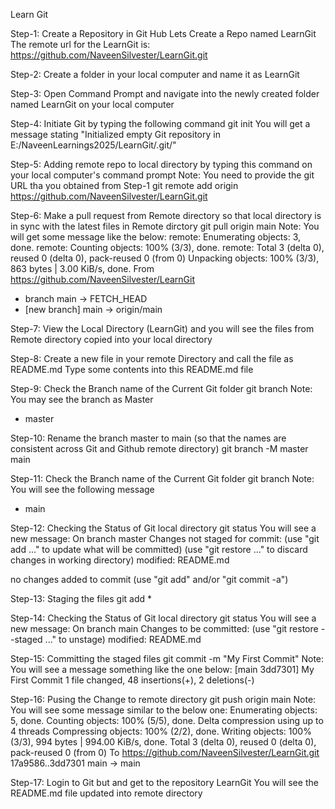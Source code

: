 Learn Git

Step-1:
Create a Repository in Git Hub
Lets Create a Repo named LearnGit
The remote url for the LearnGit is: https://github.com/NaveenSilvester/LearnGit.git

Step-2:
Create a folder in your local computer and name it as LearnGit

Step-3:
Open Command Prompt and navigate into the newly created folder named LearnGit on your local computer

Step-4:
Initiate Git by typing the following command
git init
You will get a message stating
"Initialized empty Git repository in E:/NaveenLearnings2025/LearnGit/.git/"

Step-5:
Adding remote repo to local directory by typing this command on your local computer's command prompt
Note: You need to provide the git URL tha you obtained from Step-1
git remote add origin https://github.com/NaveenSilvester/LearnGit.git

Step-6:
Make a pull request from Remote directory so that local directory is in sync with the latest files in Remote dirctory
git pull origin main
Note: You will get some message like the below:
remote: Enumerating objects: 3, done.
remote: Counting objects: 100% (3/3), done.
remote: Total 3 (delta 0), reused 0 (delta 0), pack-reused 0 (from 0)
Unpacking objects: 100% (3/3), 863 bytes | 3.00 KiB/s, done.
From https://github.com/NaveenSilvester/LearnGit
 * branch            main       -> FETCH_HEAD
 * [new branch]      main       -> origin/main

 Step-7:
 View the Local Directory (LearnGit) and you will see the files from Remote directory copied into your local directory

Step-8:
 Create a new file in your remote Directory and call the file as README.md 
 Type some contents into this README.md file

Step-9:
Check the Branch name of the Current Git folder
git branch
Note: You may see the branch as Master
* master

Step-10:
Rename the branch master to main (so that the names are consistent across Git and Github remote directory)
git branch -M master main

Step-11:
Check the Branch name of the Current Git folder
git branch
Note: You will see the following message
* main

Step-12:
 Checking the Status of Git local directory
 git status
 You will see a new message:
 On branch master
Changes not staged for commit:
  (use "git add <file>..." to update what will be committed)
  (use "git restore <file>..." to discard changes in working directory)
        modified:   README.md

no changes added to commit (use "git add" and/or "git commit -a")

Step-13:
Staging the files 
git add *

Step-14:
 Checking the Status of Git local directory
 git status
 You will see a new message:
 On branch main
Changes to be committed:
  (use "git restore --staged <file>..." to unstage)
        modified:   README.md

Step-15:
Committing the staged files
git commit -m "My First Commit"
Note: You will see a message something like the one below:
[main 3dd7301] My First Commit
 1 file changed, 48 insertions(+), 2 deletions(-)

Step-16:
Pusing the Change to remote directory
git push origin main
Note: You will see some message similar to the below one:
Enumerating objects: 5, done.
Counting objects: 100% (5/5), done.
Delta compression using up to 4 threads
Compressing objects: 100% (2/2), done.
Writing objects: 100% (3/3), 994 bytes | 994.00 KiB/s, done.
Total 3 (delta 0), reused 0 (delta 0), pack-reused 0 (from 0)
To https://github.com/NaveenSilvester/LearnGit.git
   17a9586..3dd7301  main -> main

Step-17:
Login to Git but and get to the repository LearnGit
You will see the README.md file updated into remote directory